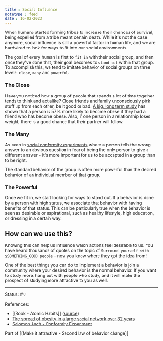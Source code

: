 ```yaml
---
title : Social Influence
notetype : feed
date : 16-02-2023
---
```


When humans started forming tribes to increase their chances of survival, being expelled from a tribe meant certain death. While it's not the case anymore, social influence is still a powerful factor in human life, and we are hardwired to look for ways to fit into our social environments.

The goal of every human is first to `fit in` with their social group, and then once they've done that, their goal becomes to `stand out` within that group. To accomplish this, we tend to imitate behavior of social groups on three levels: `close`, `many` and `powerful`.

### The Close

Have you noticed how a group of people that spends a lot of time together tends to think and act alike? Close friends and family unconsciously pick stuff up from each other, be it good or bad. [A big, long term study](https://pubmed.ncbi.nlm.nih.gov/17652652/) has shown that a person is 57% more likely to become obese if they had a friend who has become obese. Also, if one person in a relationship loses weight, there is a good chance that their partner will follow.

### The Many

As seen in [social conformity experiments](https://www.simplypsychology.org/asch-conformity.html) where a person tells the wrong answer to an obvious question in fear of being the only person to give a different answer - it's more important for us to be accepted in a group than to be right.

The standard behavior of the group is often more powerful than the desired behavior of an individual member of that group.

### The Powerful

Once we fit in, we start looking for ways to stand out. If a behavior is done by a person with high status, we associate that behavior with having benefits of that status. This can be particularly true when the behavior is seen as desirable or aspirational, such as healthy lifestyle, high education, or dressing in a certain way.

## How can we use this?

Knowing this can help us influence which actions feel desirable to us. You have heard thousands of quotes on the topic of `Surround yourself with $SOMETHING_GOOD people` - now you know where they got the idea from!

One of the best things you can do to implement a behavior is join a community where your desired behavior is the normal behavior. If you want to study more, hang out with people who study, and it will make the prospect of studying more attractive to you as well.




-----

Status: #💡 

References:
- [[Book - Atomic Habits]] ([source](https://www.amazon.com/gp/product/0735211299/ref=as_li_qf_asin_il_tl))
- [The spread of obesity in a large social network over 32 years](https://pubmed.ncbi.nlm.nih.gov/17652652/)
- [Solomon Asch - Conformity Experiment](https://www.simplypsychology.org/asch-conformity.html)

Part of [[Make it attractive - Second law of behavior change]]